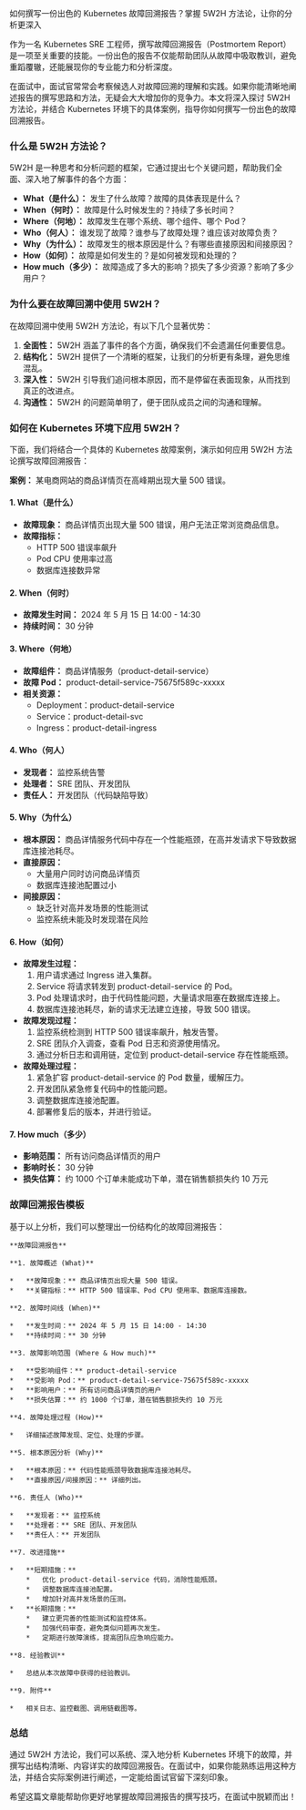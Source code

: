 如何撰写一份出色的 Kubernetes 故障回溯报告？掌握 5W2H 方法论，让你的分析更深入

作为一名 Kubernetes SRE 工程师，撰写故障回溯报告（Postmortem Report）是一项至关重要的技能。一份出色的报告不仅能帮助团队从故障中吸取教训，避免重蹈覆辙，还能展现你的专业能力和分析深度。

在面试中，面试官常常会考察候选人对故障回溯的理解和实践。如果你能清晰地阐述报告的撰写思路和方法，无疑会大大增加你的竞争力。本文将深入探讨 5W2H 方法论，并结合 Kubernetes 环境下的具体案例，指导你如何撰写一份出色的故障回溯报告。

### 什么是 5W2H 方法论？

5W2H 是一种思考和分析问题的框架，它通过提出七个关键问题，帮助我们全面、深入地了解事件的各个方面：

*   **What（是什么）：** 发生了什么故障？故障的具体表现是什么？
*   **When（何时）：** 故障是什么时候发生的？持续了多长时间？
*   **Where（何地）：** 故障发生在哪个系统、哪个组件、哪个 Pod？
*   **Who（何人）：** 谁发现了故障？谁参与了故障处理？谁应该对故障负责？
*   **Why（为什么）：** 故障发生的根本原因是什么？有哪些直接原因和间接原因？
*   **How（如何）：** 故障是如何发生的？是如何被发现和处理的？
*   **How much（多少）：** 故障造成了多大的影响？损失了多少资源？影响了多少用户？

### 为什么要在故障回溯中使用 5W2H？

在故障回溯中使用 5W2H 方法论，有以下几个显著优势：

1.  **全面性：** 5W2H 涵盖了事件的各个方面，确保我们不会遗漏任何重要信息。
2.  **结构化：** 5W2H 提供了一个清晰的框架，让我们的分析更有条理，避免思维混乱。
3.  **深入性：** 5W2H 引导我们追问根本原因，而不是停留在表面现象，从而找到真正的改进点。
4.  **沟通性：** 5W2H 的问题简单明了，便于团队成员之间的沟通和理解。

### 如何在 Kubernetes 环境下应用 5W2H？

下面，我们将结合一个具体的 Kubernetes 故障案例，演示如何应用 5W2H 方法论撰写故障回溯报告：

**案例：** 某电商网站的商品详情页在高峰期出现大量 500 错误。

#### 1. What（是什么）

*   **故障现象：** 商品详情页出现大量 500 错误，用户无法正常浏览商品信息。
*   **故障指标：**
    *   HTTP 500 错误率飙升
    *   Pod CPU 使用率过高
    *   数据库连接数异常

#### 2. When（何时）

*   **故障发生时间：** 2024 年 5 月 15 日 14:00 - 14:30
*   **持续时间：** 30 分钟

#### 3. Where（何地）

*   **故障组件：** 商品详情服务（product-detail-service）
*   **故障 Pod：** product-detail-service-75675f589c-xxxxx
*   **相关资源：**
    *   Deployment：product-detail-service
    *   Service：product-detail-svc
    *   Ingress：product-detail-ingress

#### 4. Who（何人）

*   **发现者：** 监控系统告警
*   **处理者：** SRE 团队、开发团队
*   **责任人：** 开发团队（代码缺陷导致）

#### 5. Why（为什么）

*   **根本原因：** 商品详情服务代码中存在一个性能瓶颈，在高并发请求下导致数据库连接池耗尽。
*   **直接原因：**
    *   大量用户同时访问商品详情页
    *   数据库连接池配置过小
*   **间接原因：**
    *   缺乏针对高并发场景的性能测试
    *   监控系统未能及时发现潜在风险

#### 6. How（如何）

*   **故障发生过程：**
    1.  用户请求通过 Ingress 进入集群。
    2.  Service 将请求转发到 product-detail-service 的 Pod。
    3.  Pod 处理请求时，由于代码性能问题，大量请求阻塞在数据库连接上。
    4.  数据库连接池耗尽，新的请求无法建立连接，导致 500 错误。
*   **故障发现过程：**
    1.  监控系统检测到 HTTP 500 错误率飙升，触发告警。
    2.  SRE 团队介入调查，查看 Pod 日志和资源使用情况。
    3.  通过分析日志和调用链，定位到 product-detail-service 存在性能瓶颈。
*   **故障处理过程：**
    1.  紧急扩容 product-detail-service 的 Pod 数量，缓解压力。
    2.  开发团队紧急修复代码中的性能问题。
    3.  调整数据库连接池配置。
    4.  部署修复后的版本，并进行验证。

#### 7. How much（多少）

*   **影响范围：** 所有访问商品详情页的用户
*   **影响时长：** 30 分钟
*   **损失估算：** 约 1000 个订单未能成功下单，潜在销售额损失约 10 万元

### 故障回溯报告模板

基于以上分析，我们可以整理出一份结构化的故障回溯报告：

```
**故障回溯报告**

**1. 故障概述 (What)**

*   **故障现象：** 商品详情页出现大量 500 错误。
*   **关键指标：** HTTP 500 错误率、Pod CPU 使用率、数据库连接数。

**2. 故障时间线 (When)**

*   **发生时间：** 2024 年 5 月 15 日 14:00 - 14:30
*   **持续时间：** 30 分钟

**3. 故障影响范围 (Where & How much)**

*   **受影响组件：** product-detail-service
*   **受影响 Pod：** product-detail-service-75675f589c-xxxxx
*   **影响用户：** 所有访问商品详情页的用户
*   **损失估算：** 约 1000 个订单，潜在销售额损失约 10 万元

**4. 故障处理过程 (How)**

*   详细描述故障发现、定位、处理的步骤。

**5. 根本原因分析 (Why)**

*   **根本原因：** 代码性能瓶颈导致数据库连接池耗尽。
*   **直接原因/间接原因：** 详细列出。

**6. 责任人 (Who)**

*   **发现者：** 监控系统
*   **处理者：** SRE 团队、开发团队
*   **责任人：** 开发团队

**7. 改进措施**

*   **短期措施：**
    *   优化 product-detail-service 代码，消除性能瓶颈。
    *   调整数据库连接池配置。
    *   增加针对高并发场景的压测。
*   **长期措施：**
    *   建立更完善的性能测试和监控体系。
    *   加强代码审查，避免类似问题再次发生。
    *   定期进行故障演练，提高团队应急响应能力。

**8. 经验教训**

*   总结从本次故障中获得的经验教训。

**9. 附件**

*   相关日志、监控截图、调用链截图等。
```

### 总结

通过 5W2H 方法论，我们可以系统、深入地分析 Kubernetes 环境下的故障，并撰写出结构清晰、内容详实的故障回溯报告。在面试中，如果你能熟练运用这种方法，并结合实际案例进行阐述，一定能给面试官留下深刻印象。

希望这篇文章能帮助你更好地掌握故障回溯报告的撰写技巧，在面试中脱颖而出！
